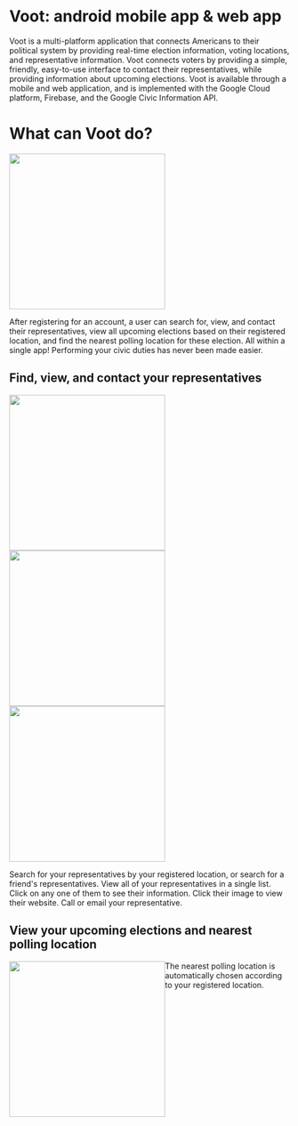 # Voot: android mobile app & web app

<p>Voot is a multi-platform application that connects Americans to their political system by providing real-time election information, voting locations, and representative information. Voot connects voters by providing a simple, friendly, easy-to-use interface to contact their representatives, while providing information about upcoming elections. Voot is available through a mobile and web application, and is implemented with the Google Cloud platform, Firebase, and the Google Civic Information API.</p>

# What can Voot do?

<div>
  <img src="https://i.imgur.com/uziylpC.jpg" width="280"/>
  <p>After registering for an account, a user can search for, view, and contact their representatives, view all upcoming elections based on their registered location, and find the nearest polling location for these election. All within a single app! Performing your civic duties has never been made easier.</p>
</div>

## Find, view, and contact your representatives

<div>
  <img src="https://i.imgur.com/ZLWA9ip.jpg" width="280" style="float:left;" />
  <img src="https://i.imgur.com/YJjKubm.jpg" width="280"/>
  <img src="https://i.imgur.com/egJMxQR.jpg" width="280"/>
  <p>Search for your representatives by your registered location, or search for a friend's representatives. View all of your representatives in a single list. Click on any one of them to see their information. Click their image to view their website. Call or email your representative.</p>
</div>

## View your upcoming elections and nearest polling location

<div>
  <img src="https://i.imgur.com/JZPapIx.jpg" width="280" style="float:left;" />
  <p>The nearest polling location is automatically chosen according to your registered location.</p>
</div>
